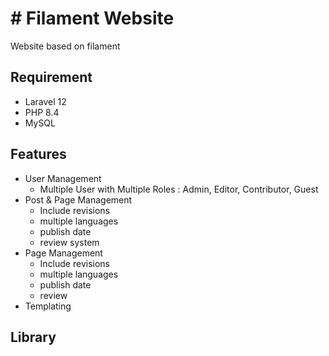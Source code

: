 # # Filament Website

Website based on filament

## Requirement

- Laravel 12
- PHP 8.4
- MySQL

## Features

- User Management
  - Multiple User with Multiple Roles : Admin, Editor, Contributor, Guest
- Post & Page Management
  - Include revisions
  - multiple languages
  - publish date
  - review system
- Page Management
  - Include revisions
  - multiple languages
  - publish date
  - review
- Templating

## Library

